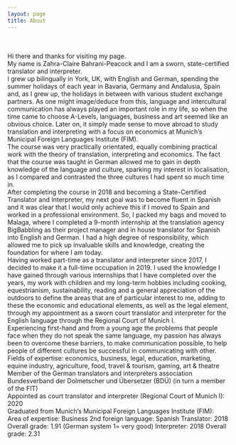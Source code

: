 ```yaml
---
layout: page
title: About
---
```

<br/> 
<br/>
Hi there and thanks for visiting my page.  
<br/>
My name is Zahra-Claire Bahrani-Peacock and I am a sworn, state-certified translator and interpreter.  
<br/>
I grew up bilingually in York, UK, with English and German, spending the summer holidays of each year in Bavaria, Germany and Andalusia, Spain and, as I grew up, the holidays in between with various student exchange partners. As one might image/deduce from this, language and intercultural communication has always played an important role in my life, so when the time came to choose A-Levels, languages, business and art seemed like an obvious choice. Later on, it simply made sense to move abroad to study translation and interpreting with a focus on economics at Munich’s Municipal Foreign Languages Institute (FIM).  
<br/>
The course was very practically orientated, equally combining practical work with the theory of translation, interpreting and economics. The fact that the course was taught in German allowed me to gain in depth knowledge of the language and culture, sparking my interest in localisation, as I compared and contrasted the three cultures I had spent so much time in.  
<br/>
After completing the course in 2018 and becoming a State-Certified Translator and Interpreter, my next goal was to become fluent in Spanish and it was clear that I would only achieve this if I moved to Spain and worked in a professional environment.  So, I packed my bags and moved to Malaga, where I completed a 9-month internship at the translation agency BigBabbling as their project manager and in house translator for Spanish into English and German. I had a high degree of responsibility, which allowed me to pick up invaluable skills and knowledge, creating the foundation for where I am today.  
<br/>
Having worked part-time as a translator and interpreter since 2017, I decided to make it a full-time occupation in 2019. I used the knowledge I have gained through various internships that I have completed over the years, my work with children and my long-term hobbies including cooking, equestrianism, sustainability, reading and a general appreciation of the outdoors to define the areas that are of particular interest to me, adding to these the economic and educational elements, as well as the legal element, through my appointment as a sworn court translator and interpreter for the English language through the Regional Court of Munich I.  
<br/>
Experiencing first-hand and from a young age the problems that people face when they do not speak the same language, my passion has always been to overcome these barriers, to make communication possible, to help people of different cultures be successful in communicating with other.  
<br/>
Fields of expertise: economics, business, legal, education, marketing, equine industry, agriculture, food, travel & tourism, gaming, art & theatre  
<br/>
Member of the German translators and interpreters association Bundesverband der Dolmetscher und Übersetzer (BDÜ) (in turn a member of the FIT)  
<br/>
Appointed as court translator and interpreter (Regional Court of Munich I): 2020  
<br/>
Graduated from Munich’s Municipal Foreign Languages Institute (FIM):  
<br/>
Area of expertise:  Business  
2nd foreign language: Spanish  
Translator:  2018  Overall grade: 1.91 (German system 1= very good)  
Interpreter:  2018  Overall grade: 2.31